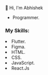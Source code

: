 👋 Hi, I'm Abhishek
- Programmer.

<h3>My Skills:</h3>

<li>Flutter.</li>
<li>Figma.</li>
<li>HTML.</li>
<li>CSS.</li>
<li>JavaScript.</li>
<li>React.Js</li>

